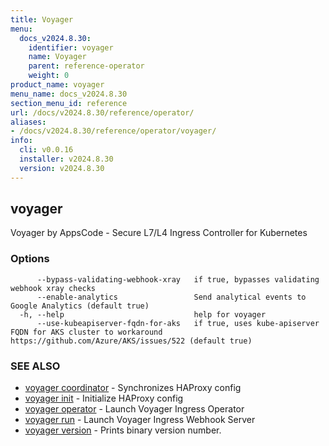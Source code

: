 ```yaml
---
title: Voyager
menu:
  docs_v2024.8.30:
    identifier: voyager
    name: Voyager
    parent: reference-operator
    weight: 0
product_name: voyager
menu_name: docs_v2024.8.30
section_menu_id: reference
url: /docs/v2024.8.30/reference/operator/
aliases:
- /docs/v2024.8.30/reference/operator/voyager/
info:
  cli: v0.0.16
  installer: v2024.8.30
  version: v2024.8.30
---
```


## voyager

Voyager by AppsCode - Secure L7/L4 Ingress Controller for Kubernetes

### Options

```
      --bypass-validating-webhook-xray   if true, bypasses validating webhook xray checks
      --enable-analytics                 Send analytical events to Google Analytics (default true)
  -h, --help                             help for voyager
      --use-kubeapiserver-fqdn-for-aks   if true, uses kube-apiserver FQDN for AKS cluster to workaround https://github.com/Azure/AKS/issues/522 (default true)
```

### SEE ALSO

* [voyager coordinator](/docs/v2024.8.30/reference/operator/voyager_coordinator)	 - Synchronizes HAProxy config
* [voyager init](/docs/v2024.8.30/reference/operator/voyager_init)	 - Initialize HAProxy config
* [voyager operator](/docs/v2024.8.30/reference/operator/voyager_operator)	 - Launch Voyager Ingress Operator
* [voyager run](/docs/v2024.8.30/reference/operator/voyager_run)	 - Launch Voyager Ingress Webhook Server
* [voyager version](/docs/v2024.8.30/reference/operator/voyager_version)	 - Prints binary version number.

